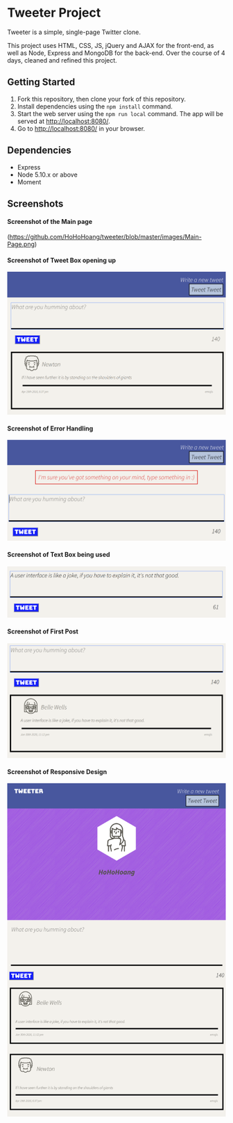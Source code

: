 # Tweeter Project

Tweeter is a simple, single-page Twitter clone.

This project uses HTML, CSS, JS, jQuery and AJAX for the front-end, as well as Node, Express and MongoDB for the back-end.
Over the course of 4 days, cleaned and refined this project.

## Getting Started

1. Fork this repository, then clone your fork of this repository.
2. Install dependencies using the `npm install` command.
3. Start the web server using the `npm run local` command. The app will be served at <http://localhost:8080/>.
4. Go to <http://localhost:8080/> in your browser.

## Dependencies

- Express
- Node 5.10.x or above
- Moment

## Screenshots

#### Screenshot of the Main page
(https://github.com/HoHoHoang/tweeter/blob/master/images/Main-Page.png)

#### Screenshot of Tweet Box opening up
!["Screenshot of register page"](https://github.com/HoHoHoang/tweeter/blob/master/images/Tweet-Box.png)

#### Screenshot of Error Handling
!["Screenshot of a user logged in and creating a new URL"](https://github.com/HoHoHoang/tweeter/blob/master/images/Error-Handling.png)

#### Screenshot of Text Box being used
!["Screenshot of Tiny URL"](https://github.com/HoHoHoang/tweeter/blob/master/images/Tweet-Function.png)

#### Screenshot of First Post
!["Screenshot of a populated main page"](https://github.com/HoHoHoang/tweeter/blob/master/images/First-Post.png)

#### Screenshot of Responsive Design
!["Screenshot of a populated main page"](https://github.com/HoHoHoang/tweeter/blob/master/images/Responsive-Design.png)

